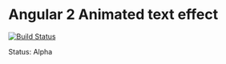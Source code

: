 # Angular 2 Animated text effect
[![Build Status](https://travis-ci.org/rand0me/ng2-word-cycler.svg?branch=master)](https://travis-ci.org/rand0me/ng2-word-cycler)

Status: Alpha
